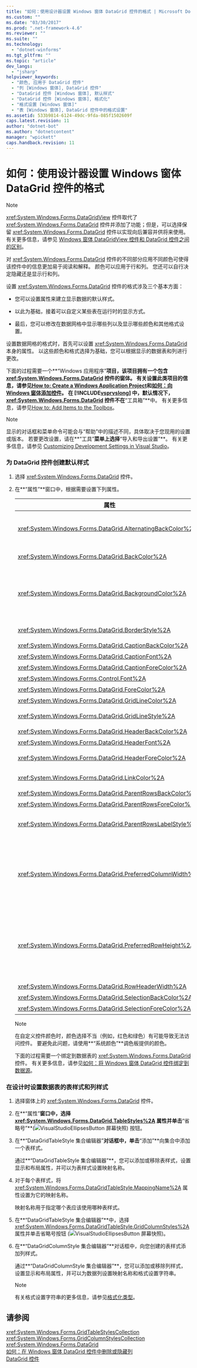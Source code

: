 ```yaml
---
title: "如何：使用设计器设置 Windows 窗体 DataGrid 控件的格式 | Microsoft Docs"
ms.custom: ""
ms.date: "03/30/2017"
ms.prod: ".net-framework-4.6"
ms.reviewer: ""
ms.suite: ""
ms.technology: 
  - "dotnet-winforms"
ms.tgt_pltfrm: ""
ms.topic: "article"
dev_langs: 
  - "jsharp"
helpviewer_keywords: 
  - "颜色, 应用于 DataGrid 控件"
  - "列 [Windows 窗体], DataGrid 控件"
  - "DataGrid 控件 [Windows 窗体], 默认样式"
  - "DataGrid 控件 [Windows 窗体], 格式化"
  - "格式设置 [Windows 窗体]"
  - "表 [Windows 窗体], DataGrid 控件中的格式设置"
ms.assetid: 533b9814-6124-49dc-9fda-085f1502609f
caps.latest.revision: 11
author: "dotnet-bot"
ms.author: "dotnetcontent"
manager: "wpickett"
caps.handback.revision: 11
---
```

# 如何：使用设计器设置 Windows 窗体 DataGrid 控件的格式
> [!NOTE]
>  <xref:System.Windows.Forms.DataGridView> 控件取代了 <xref:System.Windows.Forms.DataGrid> 控件并添加了功能；但是，可以选择保留 <xref:System.Windows.Forms.DataGrid> 控件以实现向后兼容并供将来使用。  有关更多信息，请参见 [Windows 窗体 DataGridView 控件和 DataGrid 控件之间的区别](../../../../docs/framework/winforms/controls/differences-between-the-windows-forms-datagridview-and-datagrid-controls.md)。  
  
 对 <xref:System.Windows.Forms.DataGrid> 控件的不同部分应用不同颜色可使得该控件中的信息更加易于阅读和解释。  颜色可以应用于行和列。  您还可以自行决定隐藏还是显示行和列。  
  
 设置 <xref:System.Windows.Forms.DataGrid> 控件的格式涉及三个基本方面：  
  
-   您可以设置属性来建立显示数据的默认样式。  
  
-   以此为基础，接着可以自定义某些表在运行时的显示方式。  
  
-   最后，您可以修改在数据网格中显示哪些列以及显示哪些颜色和其他格式设置。  
  
 设置数据网格的格式时，首先可以设置 <xref:System.Windows.Forms.DataGrid> 本身的属性。  以这些颜色和格式选择为基础，您可以根据显示的数据表和列进行更改。  
  
 下面的过程需要一个**“Windows 应用程序”**项目，该项目拥有一个包含 <xref:System.Windows.Forms.DataGrid> 控件的窗体。  有关设置此类项目的信息，请参见[How to: Create a Windows Application Project](http://msdn.microsoft.com/zh-cn/b2f93fed-c635-4705-8d0e-cf079a264efa)和[如何：向 Windows 窗体添加控件](../../../../docs/framework/winforms/controls/how-to-add-controls-to-windows-forms.md)。  在 [!INCLUDE[vsprvslong](../../../../includes/vsprvslong-md.md)] 中，默认情况下，<xref:System.Windows.Forms.DataGrid> 控件不在**“工具箱”**中。  有关更多信息，请参见[How to: Add Items to the Toolbox](http://msdn.microsoft.com/zh-cn/458e119e-17fe-450b-b889-e31c128bd7e0)。  
  
> [!NOTE]
>  显示的对话框和菜单命令可能会与“帮助”中的描述不同，具体取决于您现用的设置或版本。  若要更改设置，请在**“工具”**菜单上选择**“导入和导出设置”**。  有关更多信息，请参见 [Customizing Development Settings in Visual Studio](http://msdn.microsoft.com/zh-cn/22c4debb-4e31-47a8-8f19-16f328d7dcd3)。  
  
### 为 DataGrid 控件创建默认样式  
  
1.  选择 <xref:System.Windows.Forms.DataGrid> 控件。  
  
2.  在**“属性”**窗口中，根据需要设置下列属性。  
  
    |属性|说明|  
    |--------|--------|  
    |<xref:System.Windows.Forms.DataGrid.AlternatingBackColor%2A>|`BackColor` 属性定义网格偶数行的颜色。  在将 <xref:System.Windows.Forms.DataGrid.AlternatingBackColor%2A> 属性设置为另一种颜色时，间隔行（第 1 行、第 3 行、第 5 行，等等）将设置为此新颜色。|  
    |<xref:System.Windows.Forms.DataGrid.BackColor%2A>|网格偶数行（第 0 行、第 2 行、第 4 行、第 6 行，等等）的背景色。|  
    |<xref:System.Windows.Forms.DataGrid.BackgroundColor%2A>|<xref:System.Windows.Forms.DataGrid.BackColor%2A> 和 <xref:System.Windows.Forms.DataGrid.AlternatingBackColor%2A> 属性确定网格行的颜色，<xref:System.Windows.Forms.DataGrid.BackgroundColor%2A> 属性确定非行区域（只有在网格滚动到底部或网格中只包含少数几行时，才能看到该区域）的颜色。|  
    |<xref:System.Windows.Forms.DataGrid.BorderStyle%2A>|网格的边框样式，<xref:System.Windows.Forms.BorderStyle> 枚举值之一。|  
    |<xref:System.Windows.Forms.DataGrid.CaptionBackColor%2A>|网格正上方网格窗口标题的背景色。|  
    |<xref:System.Windows.Forms.DataGrid.CaptionFont%2A>|网格顶部标题的字体。|  
    |<xref:System.Windows.Forms.DataGrid.CaptionForeColor%2A>|网格的窗口标题的背景色。|  
    |<xref:System.Windows.Forms.Control.Font%2A>|用于显示网格中文本的字体。|  
    |<xref:System.Windows.Forms.DataGrid.ForeColor%2A>|数据网格行中的数据所显示的字体颜色。|  
    |<xref:System.Windows.Forms.DataGrid.GridLineColor%2A>|数据网格的网格线的颜色。|  
    |<xref:System.Windows.Forms.DataGrid.GridLineStyle%2A>|网格单元格分隔线的样式，<xref:System.Windows.Forms.DataGridLineStyle> 枚举值之一。|  
    |<xref:System.Windows.Forms.DataGrid.HeaderBackColor%2A>|行标头和列标头的背景色。|  
    |<xref:System.Windows.Forms.DataGrid.HeaderFont%2A>|用于列标头的字体。|  
    |<xref:System.Windows.Forms.DataGrid.HeaderForeColor%2A>|网格的列标头的前景色，包括列标头文本以及加号 \(\+\) 和减号 \(\-\) 的标志符号（用于在显示多个相关的表时展开和折叠行）。|  
    |<xref:System.Windows.Forms.DataGrid.LinkColor%2A>|数据网格中所有链接的文本颜色，包括指向子表的链接、关系名称，等等。|  
    |<xref:System.Windows.Forms.DataGrid.ParentRowsBackColor%2A>|在子表中，这是父行的背景色。|  
    |<xref:System.Windows.Forms.DataGrid.ParentRowsForeColor%2A>|在子表中，这是父行的前景色。|  
    |<xref:System.Windows.Forms.DataGrid.ParentRowsLabelStyle%2A>|通过 <xref:System.Windows.Forms.DataGridParentRowsLabelStyle> 枚举确定父行中是否显示表名和列名。|  
    |<xref:System.Windows.Forms.DataGrid.PreferredColumnWidth%2A>|网格中列的默认宽度（以像素为单位）。  请在重置 <xref:System.Windows.Forms.DataGrid.DataSource%2A> 和 <xref:System.Windows.Forms.DataGrid.DataMember%2A> 属性（单独进行设置，或者通过 <xref:System.Windows.Forms.DataGrid.SetDataBinding%2A> 方法设置）之前设置此属性，否则此属性将无效。<br /><br /> 该属性不能设置为小于 0 的值。|  
    |<xref:System.Windows.Forms.DataGrid.PreferredRowHeight%2A>|网格中行的行高（以像素为单位）。  请在重置 <xref:System.Windows.Forms.DataGrid.DataSource%2A> 和 <xref:System.Windows.Forms.DataGrid.DataMember%2A> 属性（单独进行设置，或者通过 <xref:System.Windows.Forms.DataGrid.SetDataBinding%2A> 方法设置）之前设置此属性，否则此属性将无效。<br /><br /> 该属性不能设置为小于 0 的值。|  
    |<xref:System.Windows.Forms.DataGrid.RowHeaderWidth%2A>|网格的行标头的宽度。|  
    |<xref:System.Windows.Forms.DataGrid.SelectionBackColor%2A>|在选中行或单元格时，这是背景色。|  
    |<xref:System.Windows.Forms.DataGrid.SelectionForeColor%2A>|在选中行或单元格时，这是前景色。|  
  
    > [!NOTE]
    >  在自定义控件颜色时，颜色选择不当（例如，红色和绿色）有可能导致无法访问控件。  要避免此问题，请使用**“系统颜色”**调色板提供的颜色。  
  
     下面的过程需要一个绑定到数据表的 <xref:System.Windows.Forms.DataGrid> 控件。  有关更多信息，请参见[如何：将 Windows 窗体 DataGrid 控件绑定到数据源](../../../../docs/framework/winforms/controls/how-to-bind-the-windows-forms-datagrid-control-to-a-data-source.md)。  
  
### 在设计时设置数据表的表样式和列样式  
  
1.  选择窗体上的 <xref:System.Windows.Forms.DataGrid> 控件。  
  
2.  在**“属性”**窗口中，选择 <xref:System.Windows.Forms.DataGrid.TableStyles%2A> 属性并单击**“省略号”**\(![VisualStudioEllipsesButton 屏幕快照](../../../../docs/framework/winforms/media/vbellipsesbutton.png "vbEllipsesButton")\) 按钮。  
  
3.  在**“DataGridTableStyle 集合编辑器”**对话框中，单击**“添加”**向集合中添加一个表样式。  
  
     通过**“DataGridTableStyle 集合编辑器”**，您可以添加或移除表样式，设置显示和布局属性，并可以为表样式设置映射名称。  
  
4.  对于每个表样式，将 <xref:System.Windows.Forms.DataGridTableStyle.MappingName%2A> 属性设置为它的映射名称。  
  
     映射名称用于指定哪个表应该使用哪种表样式。  
  
5.  在**“DataGridTableStyle 集合编辑器”**中，选择 <xref:System.Windows.Forms.DataGridTableStyle.GridColumnStyles%2A> 属性并单击省略号按钮 \(![VisualStudioEllipsesButton 屏幕快照](../../../../docs/framework/winforms/media/vbellipsesbutton.png "vbEllipsesButton")\)。  
  
6.  在**“DataGridColumnStyle 集合编辑器”**对话框中，向您创建的表样式添加列样式。  
  
     通过**“DataGridColumnStyle 集合编辑器”**，您可以添加或移除列样式，设置显示和布局属性，并可以为数据列设置映射名称和格式设置字符串。  
  
    > [!NOTE]
    >  有关格式设置字符串的更多信息，请参见[格式化类型](../../../../docs/standard/base-types/formatting-types.md)。  
  
## 请参阅  
 <xref:System.Windows.Forms.GridTableStylesCollection>   
 <xref:System.Windows.Forms.GridColumnStylesCollection>   
 <xref:System.Windows.Forms.DataGrid>   
 [如何：在 Windows 窗体 DataGrid 控件中删除或隐藏列](../../../../docs/framework/winforms/controls/how-to-delete-or-hide-columns-in-the-windows-forms-datagrid-control.md)   
 [DataGrid 控件](../../../../docs/framework/winforms/controls/datagrid-control-windows-forms.md)